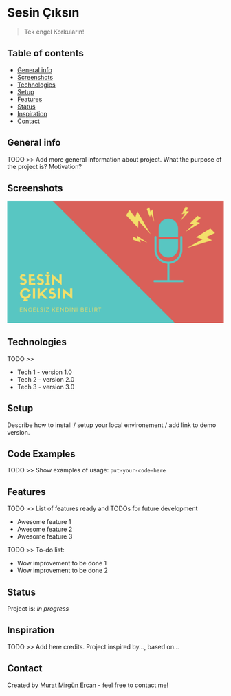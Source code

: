 # Sesin Çıksın
> Tek engel Korkuların!

## Table of contents
* [General info](#general-info)
* [Screenshots](#screenshots)
* [Technologies](#technologies)
* [Setup](#setup)
* [Features](#features)
* [Status](#status)
* [Inspiration](#inspiration)
* [Contact](#contact)

## General info
TODO >>
Add more general information about project. What the purpose of the project is? Motivation?

## Screenshots
![Example screenshot](./img/ses.png)

## Technologies
TODO >>
* Tech 1 - version 1.0
* Tech 2 - version 2.0
* Tech 3 - version 3.0

## Setup
Describe how to install / setup your local environement / add link to demo version.

## Code Examples
TODO >> Show examples of usage:
`put-your-code-here`

## Features
TODO >> List of features ready and TODOs for future development
* Awesome feature 1
* Awesome feature 2
* Awesome feature 3

TODO >> To-do list:
* Wow improvement to be done 1
* Wow improvement to be done 2

## Status
Project is: _in progress_

## Inspiration
TODO >> Add here credits. Project inspired by..., based on...

## Contact
Created by [Murat Mirgün Ercan](https://murat.codes/) - feel free to contact me!